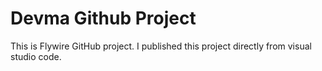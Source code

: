 # Devma Github Project
This is Flywire GitHub project. I published this project directly from visual studio code.